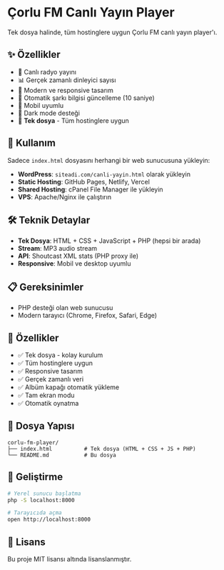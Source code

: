 # Çorlu FM Canlı Yayın Player

Tek dosya halinde, tüm hostinglere uygun Çorlu FM canlı yayın player'ı.

## ✨ Özellikler

- 🎵 Canlı radyo yayını
- 📊 Gerçek zamanlı dinleyici sayısı
- 🎨 Modern ve responsive tasarım
- 🔄 Otomatik şarkı bilgisi güncelleme (10 saniye)
- 📱 Mobil uyumlu
- 🌙 Dark mode desteği
- 📁 **Tek dosya** - Tüm hostinglere uygun

## 🚀 Kullanım

Sadece `index.html` dosyasını herhangi bir web sunucusuna yükleyin:

- **WordPress**: `siteadi.com/canli-yayin.html` olarak yükleyin
- **Static Hosting**: GitHub Pages, Netlify, Vercel
- **Shared Hosting**: cPanel File Manager ile yükleyin
- **VPS**: Apache/Nginx ile çalıştırın

## 🛠️ Teknik Detaylar

- **Tek Dosya**: HTML + CSS + JavaScript + PHP (hepsi bir arada)
- **Stream**: MP3 audio stream
- **API**: Shoutcast XML stats (PHP proxy ile)
- **Responsive**: Mobil ve desktop uyumlu

## 📋 Gereksinimler

- PHP desteği olan web sunucusu
- Modern tarayıcı (Chrome, Firefox, Safari, Edge)

## 🎯 Özellikler

- ✅ Tek dosya - kolay kurulum
- ✅ Tüm hostinglere uygun
- ✅ Responsive tasarım
- ✅ Gerçek zamanlı veri
- ✅ Albüm kapağı otomatik yükleme
- ✅ Tam ekran modu
- ✅ Otomatik oynatma

## 📁 Dosya Yapısı

```
corlu-fm-player/
├── index.html          # Tek dosya (HTML + CSS + JS + PHP)
└── README.md           # Bu dosya
```

## 🔧 Geliştirme

```bash
# Yerel sunucu başlatma
php -S localhost:8000

# Tarayıcıda açma
open http://localhost:8000
```

## 📄 Lisans

Bu proje MIT lisansı altında lisanslanmıştır.
